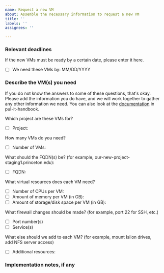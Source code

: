 ```yaml
---
name: Request a new VM
about: Assemble the necessary information to request a new VM
title: ''
labels: ''
assignees: ''

---
```

### Relevant deadlines
If the new VMs must be ready by a certain date, please enter it here.
- [ ] We need these VMs by: MM/DD/YYYY

### Describe the VM(s) you need

If you do not know the answers to some of these questions, that's okay. Please add the information you do have, and we will work together to gather any other information we need. You can also look at the [documentation](https://github.com/pulibrary/pul-it-handbook/blob/main/services/new_vms_for_devs.md) in pul-it-handbook.

Which project are these VMs for?
- [ ] Project:

How many VMs do you need?
- [ ] Number of VMs:

What should the FQDN(s) be? (for example, our-new-project-staging1.princeton.edu):
- [ ] FQDN:

What virtual resources does each VM need?
- [ ] Number of CPUs per VM:
- [ ] Amount of memory per VM (in GB):
- [ ] Amount of storage/disk space per VM (in GB):

What firewall changes should be made? (for example, port 22 for SSH, etc.)
- [ ] Port number(s)
- [ ] Service(s) 

What else should we add to each VM? (for example, mount Isilon drives, add NFS server access)
- [ ] Additional resources:


### Implementation notes, if any
